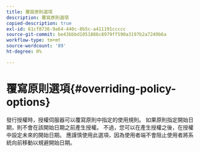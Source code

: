 ```yaml
---
title: 覆寫原則選項
description: 覆寫原則選項
copied-description: true
exl-id: 61cf8736-9a64-440c-8b5c-a411191ccccc
source-git-commit: be43bbbd1051886c8979ff590a3197b2a7249b6a
workflow-type: tm+mt
source-wordcount: '89'
ht-degree: 0%

---
```


# 覆寫原則選項{#overriding-policy-options}

發行授權時，授權伺服器可以覆寫原則中指定的使用規則。 如果原則指定開始日期，則不會在該開始日期之前產生授權。 不過，您可以在產生授權之後，在授權中設定未來的開始日期。 應謹慎使用此選項，因為使用者端不會阻止使用者將系統向前移動以規避開始日期。
